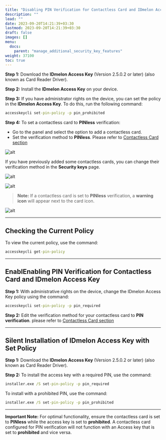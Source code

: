 ```yaml
---
title: "Disabling PIN Verification for Contactless Card and IDmelon Access Key"
description: ""
lead: ""
date: 2023-09-20T14:21:39+03:30
lastmod: 2023-09-20T14:21:39+03:30
draft: false
images: []
menu:
  docs:
    parent: "manage_additional_security_key_features"
weight: 37100
toc: true
---
```


**Step 1:** Download the **IDmelon Access Key** (Version 2.5.0.2 or later) (also known as Card Reader Driver).

**Step 2:** Install the **IDmelon Access Key** on your device.

**Step 3:** If you have administrator rights on the device, you can set the policy in the **IDmelon Access Key**.
To do this, run the following command:

```cmd
accesskeycli set-pin-policy -p pin_prohibited
```

**Step 4:** To set a contactless card to **PINless** verification:

- Go to the panel and select the option to add a contactless card.
- Set the verification method to **PINless**. Please refer to [Contactless Card section](https://docs.idmelon.com/docs/for_administrators/users_and_security_keys_management/assign_security_keys/add_a_contactless_card_as_a_security_key/)

![alt](/images/vendor/manage_additional_security_key_features/1.png "alt")

If you have previously added some contactless cards, you can change their verification method in the **Security keys** page.

![alt](/images/vendor/manage_additional_security_key_features/2.png)

![alt](/images/vendor/manage_additional_security_key_features/3.png)

> **Note:** If a contactless card is set to **PINless** verification, a **warning icon** will appear next to the card icon.

![alt](/images/vendor/manage_additional_security_key_features/4.png)

---

## Checking the Current Policy

To view the current policy, use the command:

```cmd
accesskeycli get-pin-policy
```

---

## EnablEnabling PIN Verification for Contactless Card and IDmelon Access Key

**Step 1:** With administrative rights on the device, change the IDmelon Access Key policy using the command:

```cmd
accesskeycli set-pin-policy -p pin_required
```

**Step 2:** Edit the verification method for your contactless card to **PIN verification**. please refer to [Contactless Card section](https://docs.idmelon.com/docs/for_administrators/users_and_security_keys_management/assign_security_keys/add_a_contactless_card_as_a_security_key/)

---

## Silent Installation of IDmelon Access Key with Set Policy

**Step 1:** Download the **IDmelon Access Key** (Version 2.5.0.2 or later) (also known as Card Reader Driver).

**Step 2:** To install the access key with a required PIN, use the command:

```cmd
installer.exe /S set-pin-policy -p pin_required
```

To install with a prohibited PIN, use the command:

```cmd
installer.exe /S set-pin-policy -p pin_prohibited
```

---

**Important Note:** For optimal functionality, ensure the contactless card is set to **PINless** while the access key is set to **prohibited**. A contactless card configured for PIN verification will not function with an Access key that is set to **prohibited** and vice versa.
